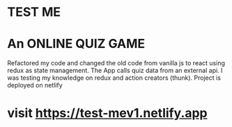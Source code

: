 # TEST ME

# An ONLINE QUIZ GAME 
Refactored my code  and changed the old code from vanilla js to react using redux as state management.
The App calls quiz data from an external api.
I was testing my knowledge on  redux and action creators (thunk).
Project is deployed on netlify 

# visit https://test-mev1.netlify.app


